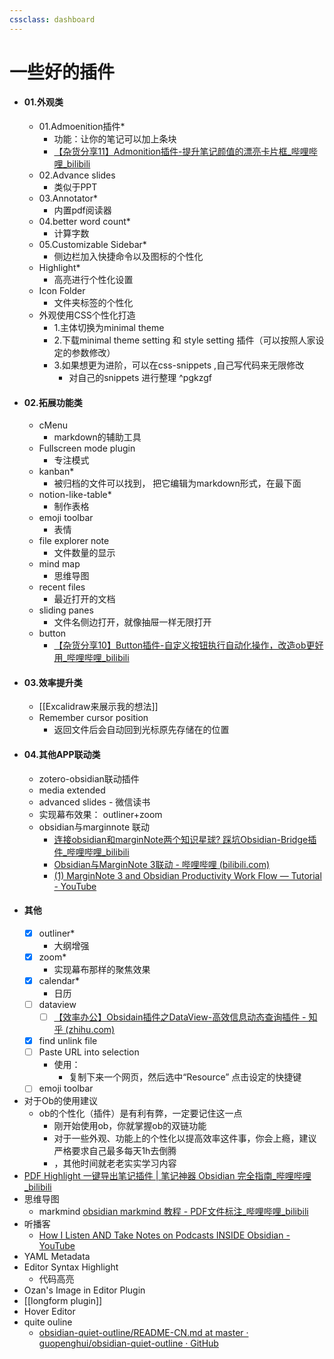 ```yaml
---
cssclass: dashboard
---
```

# 一些好的插件
- #### 01.外观类
	- 01.Admoenition插件*
		- 功能：让你的笔记可以加上条块
		- [【杂货分享11】Admonition插件-提升笔记颜值的漂亮卡片框_哔哩哔哩_bilibili](https://www.bilibili.com/video/BV1XY411V7uH?spm_id_from=333.337.search-card.all.click)
	- 02.Advance slides
		- 类似于PPT
	- 03.Annotator*
		- 内置pdf阅读器
	- 04.better word count*
		- 计算字数
	- 05.Customizable Sidebar*
		- 侧边栏加入快捷命令以及图标的个性化
	- Highlight*
		- 高亮进行个性化设置
	- Icon Folder
		- 文件夹标签的个性化
	- 外观使用CSS个性化打造
		- 1.主体切换为minimal theme
		- 2.下载minimal theme setting 和 style setting 插件（可以按照人家设定的参数修改）
		- 3.如果想更为进阶，可以在css-snippets ,自己写代码来无限修改
			- 对自己的snippets 进行整理 ^pgkzgf
- #### 02.拓展功能类
	- cMenu
		- markdown的辅助工具 
	- Fullscreen mode plugin
		- 专注模式
	- kanban*
		- 被归档的文件可以找到， 把它编辑为markdown形式，在最下面
	- notion-like-table*
		- 制作表格
	- emoji toolbar 
		- 表情
	- file explorer note 
		- 文件数量的显示
	- mind map
		- 思维导图
	- recent files
		- 最近打开的文档
	- sliding panes
		- 文件名侧边打开，就像抽屉一样无限打开
	- button
		- [【杂货分享10】Button插件-自定义按钮执行自动化操作，改造ob更好用_哔哩哔哩_bilibili](https://www.bilibili.com/video/BV1fi4y1Z7Hf/?spm_id_from=333.337.search-card.all.click&vd_source=025a435f75f64171dd9cd96896be80a4)
- #### 03.效率提升类
	- [[Excalidraw来展示我的想法]]
	- Remember cursor position
		- 返回文件后会自动回到光标原先存储在的位置
- #### 04.其他APP联动类
	- zotero-obsidian联动插件
	- media extended
	- advanced slides - 微信读书
	- 实现幕布效果： outliner+zoom
	- obsidian与marginnote 联动
		- [连接obsidian和marginNote两个知识星球? 踩坑Obsidian-Bridge插件_哔哩哔哩_bilibili](https://www.bilibili.com/video/BV1W3411376v/?vd_source=025a435f75f64171dd9cd96896be80a4)
		- [Obsidian与MarginNote 3联动 - 哔哩哔哩 (bilibili.com)](https://www.bilibili.com/read/cv15609528#:~:text=%E5%85%88%E8%AF%B4%E4%B8%80%E4%B8%8B%E8%81%94%E5%8A%A8%E7%9A%84%E6%95%88%E6%9E%9C%EF%BC%8C%E6%88%91%E4%BB%AC%E5%8F%AF%E4%BB%A5%E9%80%9A%E8%BF%87%E7%AE%80%E5%8D%95%E7%9A%84%E7%82%B9%E5%87%BB%E5%B0%86MarginNote%E4%B8%AD%E5%81%9A%E7%9A%84%E7%AC%94%E8%AE%B0%E5%92%8C%E6%91%98%E5%BD%95%E7%AD%89%E5%AF%BC%E5%85%A5%E5%88%B0Obsidian%E4%B8%AD%20%28%E5%AF%BC%E5%85%A5%E5%88%B0ob%E4%B8%AD%E7%9A%84%E5%86%85%E5%AE%B9%E6%98%AF%20%E9%99%84%E5%B8%A6%E8%B6%85%E9%93%BE%E6%8E%A5%20%E7%9A%84%EF%BC%8C%E7%82%B9%E5%87%BB%E5%8D%B3%E5%8F%AF%E8%B7%B3%E8%BD%AC%E5%88%B0MN3%E4%B8%AD%E8%84%91%E5%9B%BE%E7%9A%84%E4%BD%8D%E7%BD%AE%29%EF%BC%8C%E7%84%B6%E5%90%8E%E5%9C%A8%20Obsidian%20%E4%B8%AD%E5%AF%B9%E7%AC%94%E8%AE%B0%E8%BF%9B%E8%A1%8C%E4%BA%8C%E6%AC%A1%E5%8A%A0%E5%B7%A5%E5%BD%92%E6%A1%A3%E5%85%A5%E5%BA%93%EF%BC%8C%E6%B2%89%E6%B7%80%E5%92%8C%E7%A7%AF%E7%B4%AF%E7%9F%A5%E8%AF%86%E3%80%82%20%E4%B8%80%E4%BA%9B%E7%89%B9%E6%80%A7%20%E4%BB%8E,%2F%20PDF%20%E7%9A%84%E7%9B%AE%E5%BD%95%20%E5%A4%9A%E7%A7%8D%E6%96%B9%E5%BC%8F%E5%BF%AB%E9%80%9F%E6%8F%92%E5%85%A5%20MarginNote%20%E6%95%B0%E6%8D%AE%E5%88%B0%20Obsidian%20%E7%AC%94%E8%AE%B0)
		- [(1) MarginNote 3 and Obsidian Productivity Work Flow — Tutorial - YouTube](https://www.youtube.com/watch?v=rTyBE6kb-5M)
- #### 其他
	- [x] outliner*
		- 大纲增强
	- [x] zoom*
		- 实现幕布那样的聚焦效果
	- [x] calendar*
		- 日历
	- [ ] dataview
		- [ ] [【效率办公】Obsidain插件之DataView-高效信息动态查询插件 - 知乎 (zhihu.com)](https://zhuanlan.zhihu.com/p/480239685)
	- [x] find unlink file
	- [ ] Paste URL into selection 
		- 使用：
			- 复制下来一个网页，然后选中“Resource” 点击设定的快捷键
	- [ ] emoji toolbar
- 对于Ob的使用建议
	- ob的个性化（插件）是有利有弊，一定要记住这一点
		- 刚开始使用ob，你就掌握ob的双链功能
		- 对于一些外观、功能上的个性化以提高效率这件事，你会上瘾，建议严格要求自己最多每天1h去倒腾
		- ，其他时间就老老实实学习内容
- [PDF Highlight 一键导出笔记插件 | 笔记神器 Obsidian 完全指南_哔哩哔哩_bilibili](https://www.bilibili.com/video/BV1144y1r7Zb?vd_source=025a435f75f64171dd9cd96896be80a4)
- 思维导图
	- markmind [obsidian markmind 教程 - PDF文件标注_哔哩哔哩_bilibili](https://www.bilibili.com/video/BV1da411B7U2?p=5&spm_id_from=pageDriver&vd_source=025a435f75f64171dd9cd96896be80a4)
- 听播客
	- [How I Listen AND Take Notes on Podcasts INSIDE Obsidian - YouTube](https://www.youtube.com/watch?v=dR-yj2zxu_E)
- YAML Metadata
- Editor Syntax Highlight
	- 代码高亮
- Ozan's Image in Editor Plugin
- [[longform plugin]]
- Hover Editor
- quite ouline
	- [obsidian-quiet-outline/README-CN.md at master · guopenghui/obsidian-quiet-outline · GitHub](https://github.com/guopenghui/obsidian-quiet-outline/blob/master/README-CN.md)